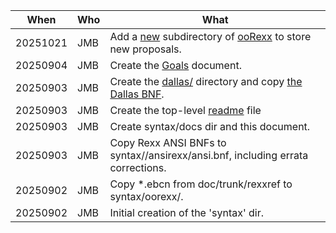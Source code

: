 | When     | Who | What
| -------- | --- | ----
| 20251021 | JMB | Add a [new](../oorexx/new/) subdirectory of [ooRexx](../oorexx) to store new proposals.
| 20250904 | JMB | Create the [Goals](goals.md) document.
| 20250903 | JMB | Create the [dallas/](../dallas/) directory and copy [the Dallas BNF](../dallas/dallas.bnf).
| 20250903 | JMB | Create the top-level [readme](../readme.md) file
| 20250903 | JMB | Create syntax/docs dir and this document.
| 20250903 | JMB | Copy Rexx ANSI BNFs to syntax//ansirexx/ansi.bnf, including errata corrections.
| 20250902 | JMB | Copy *.ebcn from doc/trunk/rexxref to syntax/oorexx/.
| 20250902 | JMB | Initial creation of the 'syntax' dir.
